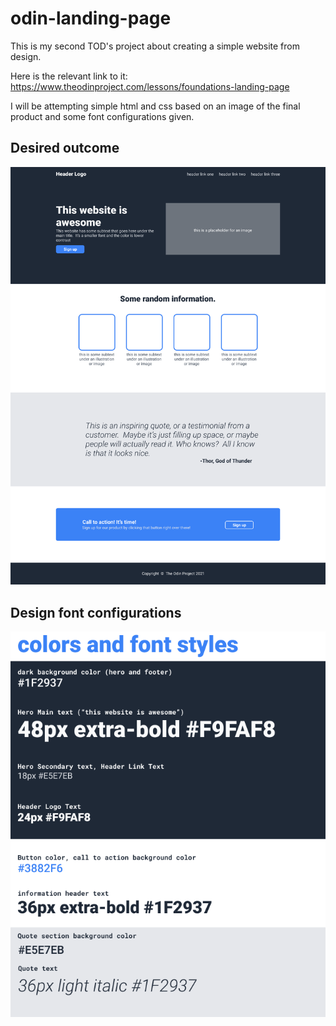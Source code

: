 # odin-landing-page

This is my second TOD's project about creating a simple website from design.

Here is the relevant link to it: https://www.theodinproject.com/lessons/foundations-landing-page

I will be attempting simple html and css based on an image of the final product and some font configurations given. 

## Desired outcome

![desired outcome](./desired-outcome.png)

## Design font configurations

![desired outcome](./desired-font-config.png)